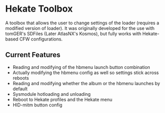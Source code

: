# Hekate Toolbox

A toolbox that allows the user to change settings of the loader (requires a modified version of loader). It was originally developed for the use with tomGER's SDFiles (Later AtlasNX's Kosmos), but fully works with Hekate-based CFW configurations.

## Current Features
- Reading and modifying of the hbmenu launch button combination 
- Actually modifying the hbmenu config as well so settings stick across reboots
- Reading and modifying whether the album or the hbmenu launches by default
- Sysmodule hotloading and unloading
- Reboot to Hekate profiles and the Hekate menu
- HID-mitm button config